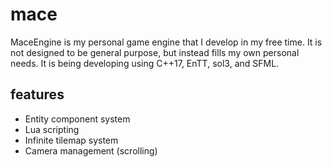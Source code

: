 # mace
 
MaceEngine is my personal game engine that I develop in my free time. It is not designed to be general purpose, but instead fills my own personal needs. It is being developing using C++17, EnTT, sol3, and SFML.

## features
- Entity component system
- Lua scripting
- Infinite tilemap system
- Camera management (scrolling)
